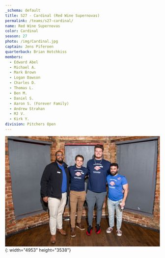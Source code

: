 ```yaml
---
_schema: default
title: S27 - Cardinal (Red Wine Supernovas)
permalink: /teams/s27-cardinal/
name: Red Wine Supernovas
color: Cardinal
season: 27
photo: /img/Cardinal.jpg
captain: Jens Piferoen
quarterback: Brian Hotchkiss
members:
  - Edward Abel
  - Michael A.
  - Mark Brown
  - Logan Dawson
  - Charles D.
  - Thomas L.
  - Ben M.
  - Daniel S.
  - Aaron S. (Forever Family)
  - Andrew Strahan
  - MJ V.
  - Kirk Y.
division: Pitchers Open
---
```

![](/img/da2-7066.jpg){: width="4953" height="3538"}
